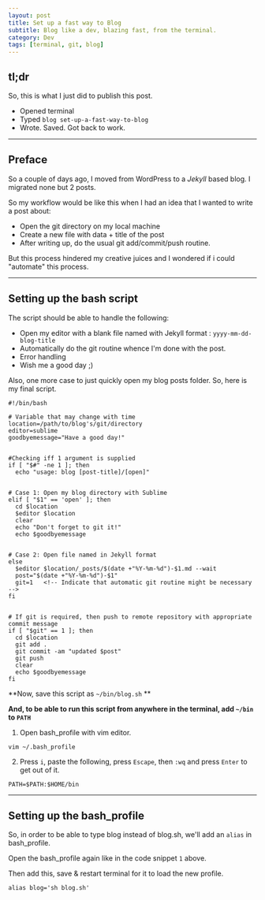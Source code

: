 ```yaml
---
layout: post
title: Set up a fast way to Blog
subtitle: Blog like a dev, blazing fast, from the terminal.
category: Dev
tags: [terminal, git, blog]
---
```


## tl;dr
So, this is what I just did to publish this post.

+ Opened terminal
+ Typed `blog set-up-a-fast-way-to-blog`
+ Wrote. Saved. Got back to work.

---

## Preface

So a couple of days ago, I moved from WordPress to a _Jekyll_ based blog. I migrated none but 2 posts. 

So my workflow would be like this when I had an idea that I wanted to write a post about:

+ Open the git directory on my local machine
+ Create a new file with data + title of the post
+ After writing up, do the usual git add/commit/push routine.

But this process hindered my creative juices and I wondered if i could "automate" this process.

---

## Setting up the bash script

The script should be able to handle the following:

+ Open my editor with a blank file named with Jekyll format : `yyyy-mm-dd-blog-title`
+ Automatically do the git routine whence I'm done with the post.
+ Error handling
+ Wish me a good day ;)

Also, one more case to just quickly open my blog posts folder. So, here is my final script.

```shell
#!/bin/bash

# Variable that may change with time
location=/path/to/blog's/git/directory
editor=sublime
goodbyemessage="Have a good day!"


#Checking iff 1 argument is supplied
if [ "$#" -ne 1 ]; then
  echo "usage: blog [post-title]/[open]"


# Case 1: Open my blog directory with Sublime
elif [ "$1" == 'open' ]; then
  cd $location
  $editor $location
  clear
  echo "Don't forget to git it!"
  echo $goodbyemessage


# Case 2: Open file named in Jekyll format
else
  $editor $location/_posts/$(date +"%Y-%m-%d")-$1.md --wait
  post="$(date +"%Y-%m-%d")-$1"
  git=1   <!-- Indicate that automatic git routine might be necessary -->
fi


# If git is required, then push to remote repository with appropriate commit message
if [ "$git" == 1 ]; then
  cd $location
  git add .
  git commit -am "updated $post"
  git push
  clear
  echo $goodbyemessage
fi  
```

**Now, save this script as `~/bin/blog.sh` **

**And, to be able to run this script from anywhere in the terminal, add `~/bin` to `PATH`**

1. Open bash_profile with vim editor.
  ```shell
  vim ~/.bash_profile
  ```
2. Press `i`, paste the following, press `Escape`, then `:wq` and press `Enter` to get out of it.
  ```shell
  PATH=$PATH:$HOME/bin
  ```

---

## Setting up the bash_profile

So, in order to be able to type blog instead of blog.sh, we'll add an `alias` in bash_profile.  

Open the bash_profile again like in the code snippet `1` above.  

Then add this, save & restart terminal for it to load the new profile.

```shell
alias blog='sh blog.sh'
```

